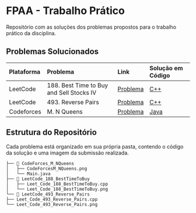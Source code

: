 # FPAA - Trabalho Prático

Repositório com as soluções dos problemas propostos para o trabalho prático da disciplina.

## Problemas Solucionados

| Plataforma | Problema | Link | Solução em Código |
| :--- | :--- | :--- | :--- |
| LeetCode | 188. Best Time to Buy and Sell Stocks IV | [Problema](https://leetcode.com/problems/best-time-to-buy-and-sell-stock-iv/) | [C++](./Leet_Code_188_BestTimeToBuy/Leet_Code_188_BestTimeToBuy.cpp) |
| LeetCode | 493. Reverse Pairs | [Problema](https://leetcode.com/problems/reverse-pairs/) | [C++](./Leet_Code_493_Reverse_Pairs/Leet_Code_493_Reverse_Pairs.cpp) |
| Codeforces | M. N Queens | [Problema](https://codeforces.com/group/gA8A93jony/contest/270592/problem/M) | [Java](./CodeForcesM_NQueens/Main.java) |



## Estrutura do Repositório

Cada problema está organizado em sua própria pasta, contendo o código da solução e uma imagem da submissão realizada.

```
├── 📁 CodeForces_M_NQueens
│   ├── CodeForcesM_NQueens.png
│   └── Main.java
├── 📁 LeetCode_188_BestTimeToBuy
│   ├── Leet_Code_188_BestTimeToBuy.cpp
│   └── Leet_Code_188_BestTimeToBuy.png
└── 📁 LeetCode_493_Reverse_Pairs
├── Leet_Code_493_Reverse_Pairs.cpp
└── Leet_Code_493_Reverse_Pairs.png
```


